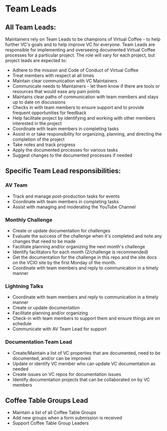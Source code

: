 # Team Leads

## All Team Leads:

Maintainers rely on Team Leads to be champions of Virtual Coffee - to help further VC's goals and to help improve VC for everyone. Team Leads are responsible for implementing and overseeing documented Virtual Coffee processes for a particular project. The role will vary for each project, but project leads are expected to:

- Adhere to the mission and Code of Conduct of Virtual Coffee
- Treat members with respect at all times
- Maintain clear communication with VC Maintainers
- Communicate needs to Maintainers - let them know if there are tools or resources that would ease any pain points
- Maintains clear paths of communication with team members and stays up to date on discussions
- Checks in with team members to ensure support and to provide frequent opportunities for feedback
- Help facilitate project by identifying and working with other members interested in the project
- Coordinate with team members in completing tasks 
- Assist in or take responsibility for organizing, planning, and directing the completion of the project
- Take notes and track progress
- Apply the documented processes for various tasks
- Suggest changes to the documented processes if needed


## Specific Team Lead responsibilities:

### AV Team

- Track and manage post-production tasks for events
- Coordinate with team members in completing tasks
- Assist with managing and moderating the YouTube Channel 


### Monthly Challenge

- Create or update documentation for challenges
- Evaluate the success of the challenge when it's completed and note any changes that need to be made
- Facilitate planning and/or organizing the next month's challenge
- Identify facilitators for each month (2/challenge is recommended)
- Get the documentation for the challenge in this repo and the site docs on the VCIO site by the first Monday of the month.
- Coordinate with team members and reply to communication in a timely manner

### Lightning Talks

- Coordinate with team members and reply to communication in a timely manner
- Create or update documentation
- Facilitate planning and/or organizing 
- Check-in with team members to support them and ensure things are on schedule
- Communicate with AV Team Lead for support

### Documentation Team Lead

- Create/Maintain a list of VC properties that are documented, need to be documented, and/or can be improved
- Update or identify VC member who can update VC documentation as needed
- Create issues on VC repos for documentation issues
- Identify documentation projects that can be collaborated on by VC members

## Coffee Table Groups Lead

- Maintain a list of all Coffee Table Groups
- Add new groups when a form submission is received
- Support Coffee Table Group Leaders

